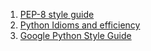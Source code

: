1. [PEP-8 style guide](https://www.python.org/dev/peps/pep-0008/)
2. [Python Idioms and efficiency](https://www.memonic.com/user/pneff/folder/python/id/1bufp)
3. [Google Python Style Guide](https://google.github.io/styleguide/pyguide.html)
